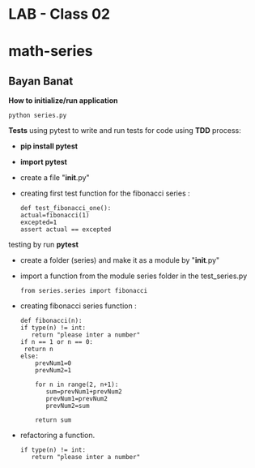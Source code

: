 
# LAB - Class 02
# math-series
## Bayan Banat


**How to initialize/run application**

    python series.py

**Tests**
using pytest to write and run tests for code
using **TDD** process:

- **pip install pytest**
- **import pytest**
- create a file  "__init__.py"
- creating first test function for the fibonacci series :
    
    ```
    def test_fibonacci_one():
    actual=fibonacci(1)
    excepted=1
    assert actual == excepted

    ```
testing by run **pytest**
- create a folder (series) and make it as a module by "__init__.py"
- import a function from the module series folder in the test_series.py

    ```
    from series.series import fibonacci
    ```
- creating fibonacci series function :
     
    ```
    def fibonacci(n):
    if type(n) != int:
       return "please inter a number"
    if n == 1 or n == 0:
     return n
    else:
        prevNum1=0
        prevNum2=1

        for n in range(2, n+1):
           sum=prevNum1+prevNum2
           prevNum1=prevNum2
           prevNum2=sum
           
        return sum
    ```
- refactoring a function.
      
    ```
    if type(n) != int:
       return "please inter a number"
    ```
